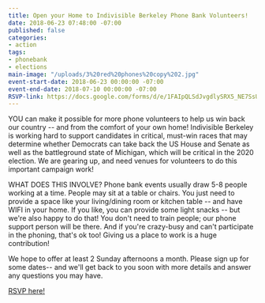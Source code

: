 ```yaml
---
title: Open your Home to Indivisible Berkeley Phone Bank Volunteers!
date: 2018-06-23 07:48:00 -07:00
published: false
categories:
- action
tags:
- phonebank
- elections
main-image: "/uploads/3%20red%20phones%20copy%202.jpg"
event-start-date: 2018-06-23 00:00:00 -07:00
event-end-date: 2018-07-10 00:00:00 -07:00
RSVP-link: https://docs.google.com/forms/d/e/1FAIpQLSdJvgdlySRX5_NE7SsU7Ui9rLH8uqbAhQUWRTqAKxyq_iGmFA/viewform
---
```


YOU can make it possible for more phone volunteers to help us win back our country --  and from the comfort of your own home! Indivisible Berkeley is working hard to support candidates in critical, must-win races that may determine whether Democrats can take back the US House and Senate as well as the battleground state of Michigan, which will be critical in the 2020 election.  We are gearing up, and need venues for volunteers  to do this important  campaign work!

WHAT DOES THIS INVOLVE?  Phone bank events usually draw 5-8 people working at a time.  People may sit at a table or chairs. You just need to provide a space like your living/dining room or kitchen table -- and have WIFI in your home.  If you like, you can provide some light snacks -- but we're also happy to do that!  You don't need to train people; our phone support person will be there.  And if you're crazy-busy and can't participate in the phoning, that's ok too!  Giving us a place to work is a huge contribution!

We hope to offer at least 2 Sunday afternoons a month. Please sign up for some dates-- and we'll get back to you soon with more details and answer  any questions you may have.

[RSVP here!](https://docs.google.com/forms/d/e/1FAIpQLSeNbWQC4xKXO3-qk3-MJUNChrIvZMTGYNkvrwfJQ9oHzxmqWg/viewform)
